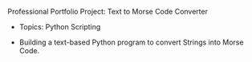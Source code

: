 Professional Portfolio Project: Text to Morse Code Converter


- Topics: Python Scripting

- Building a text-based Python program to convert Strings into Morse Code.
